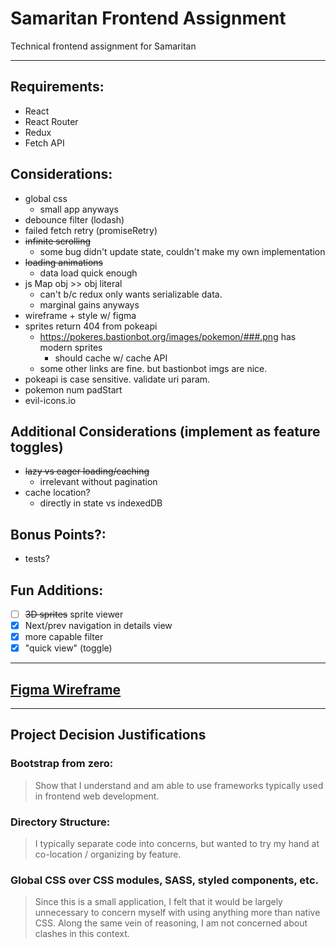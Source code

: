 # Samaritan Frontend Assignment

Technical frontend assignment for Samaritan

---

## Requirements:

- React
- React Router
- Redux
- Fetch API

## Considerations:

- global css
  - small app anyways
- debounce filter (lodash)
- failed fetch retry (promiseRetry)
- ~~infinite scrolling~~
  - some bug didn't update state, couldn't make my own implementation
- ~~loading animations~~
  - data load quick enough
- js Map obj >> obj literal
  - can't b/c redux only wants serializable data.
  - marginal gains anyways
- wireframe + style w/ figma
- sprites return 404 from pokeapi
  - https://pokeres.bastionbot.org/images/pokemon/###.png has modern sprites
    - should cache w/ cache API
  - some other links are fine. but bastionbot imgs are nice.
- pokeapi is case sensitive. validate uri param.
- pokemon num padStart
- evil-icons.io

## Additional Considerations (implement as feature toggles)

- ~~lazy vs eager loading/caching~~
  - irrelevant without pagination
- cache location?
  - directly in state vs indexedDB

## Bonus Points?:

- tests?

## Fun Additions:

- [ ] ~~3D sprites~~ sprite viewer
- [x] Next/prev navigation in details view
- [x] more capable filter
- [x] "quick view" (toggle)

---

## [Figma Wireframe](https://www.figma.com/file/DxO5kPOiwBBfHQwcBxWIk2/Samaritan-Pokedex)

---

## Project Decision Justifications

### Bootstrap from zero:

> Show that I understand and am able to use frameworks typically used in frontend web development.

### Directory Structure:

> I typically separate code into concerns, but wanted to try my hand at co-location / organizing by feature.

### Global CSS over CSS modules, SASS, styled components, etc.

> Since this is a small application, I felt that it would be largely unnecessary to concern myself with using anything more than native CSS. Along the same vein of reasoning, I am not concerned about clashes in this context.
